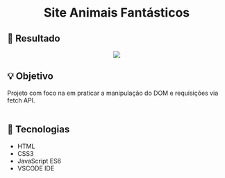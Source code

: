 <div align = "center">
    <h1> Site Animais Fantásticos </h1>
</div>

<h2> 🚀 Resultado </h2>

 <p align="center">
<img src="https://user-images.githubusercontent.com/79487813/175990924-15e3c11f-cc47-4b6b-847d-58a0c05ecde9.gif"/></P>

<div id="objetivo">
<h2> 💡 Objetivo </h2>
Projeto com foco na em praticar a manipulação do DOM e requisições via fetch API.
<!-- Build an application that creates bank statements of Santander bank, using a robust and testable architecture, from app to servidor side.  -->
<!-- <br>Para o lado do servidor, construiu-se uma API RESTful com estrutura em Spring Boot. -->
<!-- For the servidor side, building an API RESTful with Spring Boot structure. -->
<!-- <br>Já para o lado do cliente (ou lado do frontend), permitiu-se que os clientes cadastre o evento e os convidados para esse evento. -->
<!-- For the client side, allow clients to access their bank statements and account balances. -->
<!-- For the Android, using the MVVM structural pattern.  -->
</div>
<br>


## 📝 Tecnologias

- HTML
- CSS3
- JavaScript ES6
- VSCODE IDE
